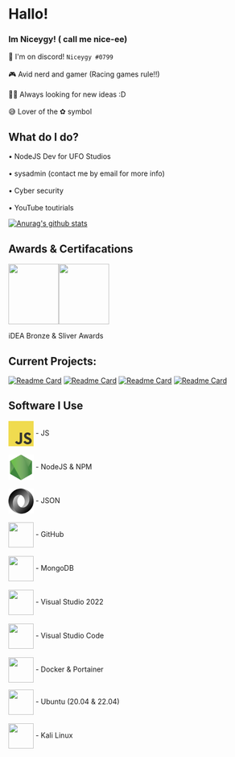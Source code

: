 # Hallo!
### Im Niceygy! ( call me nice-ee)

🪷 I'm on discord! `Niceygy #0799` <br> </br>
🎮 Avid nerd and gamer (Racing games rule!!)<br> </br>
🏳️‍🌈 Always looking for new ideas :D<br> </br>
😅 Lover of the ✿ symbol

## What do I do?

• NodeJS Dev for UFO Studios <br> </br>
• sysadmin (contact me by email for more info) <br> </br>
• Cyber security <br> </br>
• YouTube toutirials



[![Anurag's github stats](https://github-readme-stats.vercel.app/api?username=NiceygyLive&theme=blue-green)](https://github.com/anuraghazra/github-readme-stats)

## Awards & Certifacations
 <img align="left" height="120px" width="100px" src="https://github.com/NiceygyLive/NiceygyLive/blob/main/ideaBronze.png?raw=true" />
 <img align="center" height="120px" width="100px" src="https://github.com/NiceygyLive/NiceygyLive/blob/main/ideaSilver.png?raw=true" />

iDEA Bronze & Sliver Awards

## Current Projects:
  [![Readme Card](https://github-readme-stats.vercel.app/api/pin/?username=ufo-studios&repo=thealiendoctor.com)](https://github.com/ufo-studios/thealiendoctor.com)
  [![Readme Card](https://github-readme-stats.vercel.app/api/pin/?username=ufo-studios&repo=AlienBot-Discord)](https://github.com/UFO-Studios/AlienBot-Discord)
  [![Readme Card](https://github-readme-stats.vercel.app/api/pin/?username=ufo-studios&repo=AlienBot-Dashboard)](https://github.com/UFO-Studios/Alienbot-Dashboard)
  [![Readme Card](https://github-readme-stats.vercel.app/api/pin/?username=niceygylive&repo=Go-Performance-Monitor)](https://github.com/NiceygyLive/Go-Performance-Monitor)

## Software I Use

 <img align="center" height="50px" width="50px" src="https://raw.githubusercontent.com/github/explore/80688e429a7d4ef2fca1e82350fe8e3517d3494d/topics/javascript/javascript.png" /> - JS
<br> </br>
 <img align="center" height="50px" width="50px" src="https://raw.githubusercontent.com/github/explore/80688e429a7d4ef2fca1e82350fe8e3517d3494d/topics/nodejs/nodejs.png" /> - NodeJS & NPM
<br> </br>
 <img align="center" height="50px" width="50px" src="https://raw.githubusercontent.com/github/explore/80688e429a7d4ef2fca1e82350fe8e3517d3494d/topics/json/json.png" /> - JSON
 <br> </br>
 <img align="center" height="50px" width="50px" src="https://github.githubassets.com/images/modules/logos_page/GitHub-Mark.png" /> - GitHub
 <br> </br>
<img align="center" height="50px" width="50px" src="https://cdn.icon-icons.com/icons2/2415/PNG/512/mongodb_original_logo_icon_146424.png" /> - MongoDB
 <br> </br>
 <img align="center" height="50px" width="50px" src="https://cdn.icon-icons.com/icons2/615/PNG/256/Visual_Studio_icon-icons.com_56597.png" /> - Visual Studio 2022
 <br> </br>
 <img align="center" height="50px" width="50px" src="https://cdn.icon-icons.com/icons2/3053/PNG/512/microsoft_visual_studio_code_alt_macos_bigsur_icon_189955.png" /> - Visual Studio Code
  <br> </br>
 <img align="center" height="50px" width="50px" src="https://www.docker.com/wp-content/uploads/2022/03/Moby-logo.png" /> - Docker & Portainer
 
 <img align="center" height="50px" width="50px" src="https://cdn.icon-icons.com/icons2/70/PNG/512/ubuntu_14143.png" /> - Ubuntu (20.04 & 22.04)
 <br> </br>
 <img align="center" height="50px" width="50px" src="https://seeklogo.com/images/K/kali-linux-logo-5A3B1D1555-seeklogo.com.png" /> - Kali Linux
 <br> </br>
 
